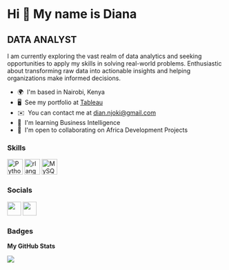 Hi 👋 My name is Diana
============================

DATA ANALYST
------------

I am currently exploring the vast realm of data analytics and seeking opportunities to apply my skills in solving real-world problems. Enthusiastic about transforming raw data into actionable insights and helping organizations make informed decisions.

* 🌍  I'm based in Nairobi, Kenya
* 🖥️  See my portfolio at [Tableau](http://https://public.tableau.com/app/profile/diana8740)
* ✉️  You can contact me at [dian.njoki@gmail.com](mailto:dian.njoki@gmail.com)
* 🧠  I'm learning Business Intelligence
* 🤝  I'm open to collaborating on Africa Development Projects

### Skills


<p align="left">
<a href="https://www.python.org/" target="_blank" rel="noreferrer"><img src="https://raw.githubusercontent.com/danielcranney/readme-generator/main/public/icons/skills/python-colored.svg" width="36" height="36" alt="Python" /></a>
<a href="https://www.r-project.org/" target="_blank" rel="noreferrer"><img src="https://raw.githubusercontent.com/danielcranney/readme-generator/main/public/icons/skills/rlang-colored.svg" width="36" height="36" alt="rlang" /></a>
<a href="https://www.mysql.com/" target="_blank" rel="noreferrer"><img src="https://raw.githubusercontent.com/danielcranney/readme-generator/main/public/icons/skills/mysql-colored.svg" width="36" height="36" alt="MySQL" /></a>
</p>


### Socials

<p align="left"> <a href="https://www.github.com/Dianjennifer" target="_blank" rel="noreferrer"><img src="https://raw.githubusercontent.com/danielcranney/readme-generator/main/public/icons/socials/github.svg" width="32" height="32" /></a> <a href="https://www.linkedin.com/in/diana-jennifer-440a64241/" target="_blank" rel="noreferrer"><img src="https://raw.githubusercontent.com/danielcranney/readme-generator/main/public/icons/socials/linkedin.svg" width="32" height="32" /></a></p>

### Badges

<b>My GitHub Stats</b>

<a href="http://www.github.com/Dianjennifer"><img src="https://github-readme-streak-stats.herokuapp.com/?user=Dianjennifer&stroke=ffffff&background=171717&ring=a855f7&fire=a855f7&currStreakNum=ffffff&currStreakLabel=a855f7&sideNums=ffffff&sideLabels=ffffff&dates=ffffff&hide_border=true" /></a>

<!--
**Dianjennifer/Dianjennifer** is a ✨ _special_ ✨ repository because its `README.md` (this file) appears on your GitHub profile.


